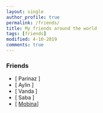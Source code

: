 ```yaml
---
layout: single
author_profile: true
permalink: /friends/
title: My friends around the world
tags: [friends]
modified: 4-10-2019
comments: true
---
```


### Friends
* [ Parinaz ]
* [ Aylin ] 
* [ Vanda ] 
* [ Saba ]
* [ <a href ="https://mobinafarzaneh.github.io/"> Mobina</a>]





